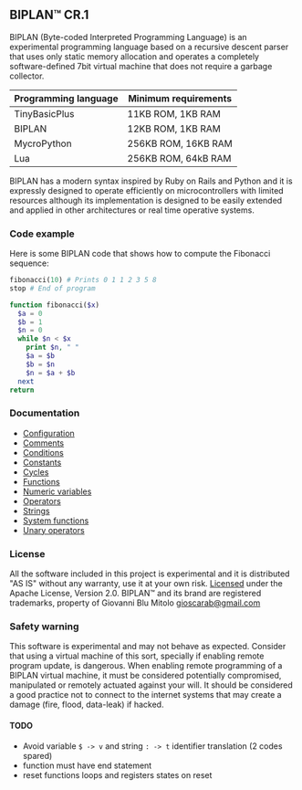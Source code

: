 
## BIPLAN™ CR.1
BIPLAN (Byte-coded Interpreted Programming Language) is an experimental programming language based on a recursive descent parser that uses only static memory allocation and operates a completely software-defined 7bit virtual machine that does not require a garbage collector.

| Programming language | Minimum requirements |
| -------------------- | -------------------- |
| TinyBasicPlus        |  11KB ROM,  1KB RAM  |
| BIPLAN               |  12KB ROM,  1KB RAM  |
| MycroPython          | 256KB ROM, 16KB RAM  |
| Lua                  | 256KB ROM, 64kB RAM  |

BIPLAN has a modern syntax inspired by Ruby on Rails and Python and it is expressly designed to operate efficiently on microcontrollers with limited resources although its implementation is designed to be easily extended and applied in other architectures or real time operative systems.

### Code example

Here is some BIPLAN code that shows how to compute the Fibonacci sequence:
```php
fibonacci(10) # Prints 0 1 1 2 3 5 8
stop # End of program

function fibonacci($x)
  $a = 0
  $b = 1
  $n = 0
  while $n < $x
    print $n, " "
    $a = $b
    $b = $n
    $n = $a + $b
  next
return
```

### Documentation
- [Configuration](documentation/configuration.md)
- [Comments](documentation/comments.md)
- [Conditions](documentation/conditions.md)
- [Constants](documentation/constants.md)
- [Cycles](documentation/cycles.md)
- [Functions](documentation/functions.md)
- [Numeric variables](documentation/numeric-variables.md)
- [Operators](documentation/operators.md)
- [Strings](documentation/strings.md)
- [System functions](documentation/system-functions.md)
- [Unary operators](documentation/unary-operators.md)

### License
All the software included in this project is experimental and it is distributed "AS IS" without any warranty, use it at your own risk. [Licensed](/LICENSE) under the Apache License, Version 2.0. BIPLAN™ and its brand are registered trademarks, property of Giovanni Blu Mitolo gioscarab@gmail.com

### Safety warning
This software is experimental and may not behave as expected. Consider that using a virtual machine of this sort, specially if enabling remote program update, is dangerous. When enabling remote programming of a BIPLAN virtual machine, it must be considered potentially compromised, manipulated or remotely actuated against your will. It should be considered a good practice not to connect to the internet systems that may create a damage (fire, flood, data-leak) if hacked.

#### TODO
- Avoid variable `$ -> v` and string `: -> t` identifier translation (2 codes spared)
- function must have end statement
- reset functions loops and registers states on reset
